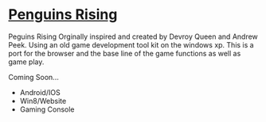 [Penguins Rising](http://www.penguinsontherise.appspot.com/)
==============

Peguins Rising
Orginally inspired and created by Devroy Queen and Andrew Peek. Using an old game development tool kit on the windows xp. 
This is a port for the browser and the base line of the game functions as well as game play.

Coming Soon...
- Android/IOS 
- Win8/Website  
- Gaming Console  
